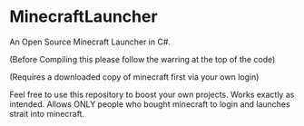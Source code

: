 MinecraftLauncher
=================

An Open Source Minecraft Launcher in C#.

(Before Compiling this please follow the warring at the top of the code)

(Requires a downloaded copy of minecraft first via your own login)

Feel free to use this repository to boost your own projects.
Works exactly as intended. Allows ONLY people who bought minecraft to login and launches strait into minecraft.
